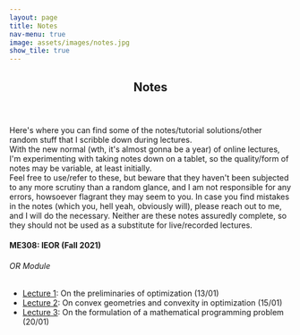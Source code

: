```yaml
---
layout: page
title: Notes
nav-menu: true
image: assets/images/notes.jpg
show_tile: true
---
```


<!-- Main -->
<div id="main" class="alt">

<!-- One -->
<section id="one">
	<div class="inner">
		<header class="major">
			<h1>Notes</h1>
		</header>

<!-- Content -->
<p> Here's where you can find some of the notes/tutorial solutions/other random stuff that I scribble down during lectures. <br> With the new normal (wth, it's almost gonna be a year) of online lectures, I'm experimenting with taking notes down on a tablet, so the quality/form of notes may be variable, at least initially.<br>
Feel free to use/refer to these, but beware that they haven't been subjected to any more scrutiny than a random glance, and I am not responsible for any errors, howsoever flagrant they may seem to you. In case you find mistakes in the notes (which you, hell yeah, obviously will), please reach out to me, and I will do the necessary. Neither are these notes assuredly complete, so they should not be used as a substitute for live/recorded lectures.<br>
<div>
<h4> ME308: IEOR (Fall 2021) </h4>
<h6> OR Module </h6>
<ul>
	<li> <a href="/notes/me308/ME308_L1.pdf">Lecture 1</a>: On the preliminaries of optimization (13/01)</li>
	<li> <a href="/notes/me308/ME308_L2.pdf">Lecture 2</a>: On convex geometries and convexity in optimization (15/01)</li>
	<li> <a href="/notes/me308/ME308_L3.pdf">Lecture 3</a>: On the formulation of a mathematical programming problem (20/01)</li>
</ul>
</div>
